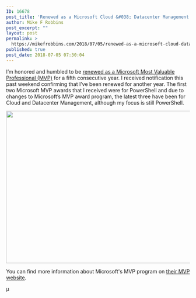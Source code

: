 ```yaml
---
ID: 16678
post_title: 'Renewed as a Microsoft Cloud &#038; Datacenter Management MVP'
author: Mike F Robbins
post_excerpt: ""
layout: post
permalink: >
  https://mikefrobbins.com/2018/07/05/renewed-as-a-microsoft-cloud-datacenter-management-mvp-2/
published: true
post_date: 2018-07-05 07:30:04
---
```

I’m honored and humbled to be <a href="https://mvp.microsoft.com/en-us/PublicProfile/5000891" target="_blank" rel="noopener">renewed as a Microsoft Most Valuable Professional (MVP)</a> for a fifth consecutive year. I received notification this past weekend confirming that I’ve been renewed for another year. The first two Microsoft MVP awards that I received were for PowerShell and due to changes to Microsoft’s MVP award program, the latest three have been for Cloud and Datacenter Management, although my focus is still PowerShell.

<a href="https://mvp.microsoft.com/en-us/PublicProfile/5000891" target="_blank" rel="noopener"><img class="alignnone size-full wp-image-16679" src="https://mikefrobbins.com/wp-content/uploads/2018/07/mvp2018-1a.jpg" alt="" width="865" height="417" /></a>

You can find more information about Microsoft's MVP program on <a href="https://mvp.microsoft.com/" target="_blank" rel="noopener">their MVP website</a>.

µ
